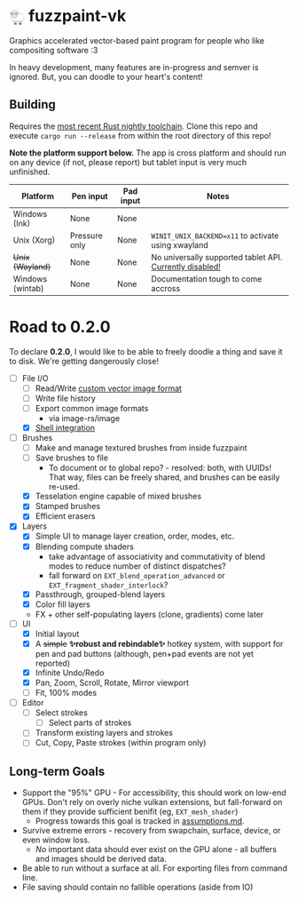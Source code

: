 # <a href="#" onclick="return false;"><img src="https://raw.githubusercontent.com/googlefonts/noto-emoji/main/svg/emoji_u1f411.svg" alt="Baa" title="Baa" style="position:relative;bottom: -0.2em;width:1em;"/></a> fuzzpaint-vk

Graphics accelerated vector-based paint program for people who like compositing software :3

In heavy development, many features are in-progress and semver is ignored. But, you can doodle to your heart's content!

## Building
Requires the [most recent Rust nightly toolchain](https://www.rust-lang.org/tools/install). Clone this repo and execute `cargo run --release` from within the root directory of this repo!

**Note the platform support below.** The app is cross platform and should run on any device (if not, please report) but tablet input is very much unfinished.

| **Platform**      | Pen input   | Pad input   | Notes                                                   |
|-------------------|-------------|-------------|---------------------------------------------------------|
| Windows (Ink)     |None         |None         |                                                         |
| Unix (Xorg)       |Pressure only|None         |`WINIT_UNIX_BACKEND=x11` to activate using xwayland      |
| ~~Unix (Wayland)~~|None         |None         |No universally supported tablet API. [Currently disabled!](https://github.com/Fuzzyzilla/fuzzpaint-vk/issues/21#issue-1953431137)|
| Windows (wintab)  |None         |None         |Documentation tough to come accross                      |

# Road to **0.2.0**
To declare **0.2.0**, I would like to be able to freely doodle a thing and save it to disk. We're getting dangerously close!

 - [ ] File I/O
   - [ ] Read/Write [custom vector image format](fileschema.md)
   - [ ] Write file history
   - [ ] Export common image formats
     - via image-rs/image
   - [X] [Shell integration](https://github.com/Fuzzyzilla/fuzzpaint-thumbnailer)
 - [ ] Brushes
   - [ ] Make and manage textured brushes from inside fuzzpaint
   - [ ] Save brushes to file
     - To document or to global repo? - resolved: both, with UUIDs! That way, files can be freely shared, and brushes can be easily re-used.
   - [X] Tesselation engine capable of mixed brushes
   - [X] Stamped brushes
   - [X] Efficient erasers
 - [X] Layers
   - [X] Simple UI to manage layer creation, order, modes, etc.
   - [X] Blending compute shaders
     - take advantage of associativity and commutativity of blend modes to reduce number of distinct dispatches?
     - fall forward on `EXT_blend_operation_advanced` or `EXT_fragment_shader_interlock`?
   - [X] Passthrough, grouped-blend layers
   - [X] Color fill layers
   - FX + other self-populating layers (clone, gradients) come later
 - [ ] UI
   - [X] Initial layout
   - [X] A ~~simple~~ **✨robust and rebindable✨** hotkey system, with support for
         pen and pad buttons (although, pen+pad events are not yet reported)
   - [X] Infinite Undo/Redo
   - [X] Pan, Zoom, Scroll, Rotate, Mirror viewport
   - [ ] Fit, 100% modes
 - [ ] Editor
   - [ ] Select strokes
     - [ ] Select parts of strokes
   - [ ] Transform existing layers and strokes
   - [ ] Cut, Copy, Paste strokes (within program only)

## Long-term Goals
 * Support the "95%" GPU - For accessibility, this should work on low-end GPUs. Don't rely on overly niche vulkan extensions, but fall-forward on them if they provide sufficient benifit (eg, `EXT_mesh_shader`)
    * Progress towards this goal is tracked in [assumptions.md](assumptions.md).
 * Survive extreme errors - recovery from swapchain, surface, device, or even window loss.
   * *No* important data should ever exist on the GPU alone - all buffers and images should be derived data.
 * Be able to run without a surface at all. For exporting files from command line.
 * File saving should contain no fallible operations (aside from IO)